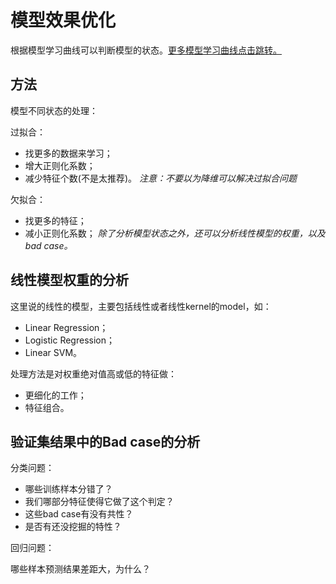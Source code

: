 # 模型效果优化

根据模型学习曲线可以判断模型的状态。[更多模型学习曲线点击跳转。](https://github.com/bobkentt/Learning-machine-from-scratch-/blob/master/alg_base/learning_carve.md)

## 方法
模型不同状态的处理：

过拟合：
* 找更多的数据来学习；
* 增大正则化系数；
* 减少特征个数(不是太推荐)。
*注意：不要以为降维可以解决过拟合问题*

欠拟合：
* 找更多的特征；
* 减小正则化系数；
*除了分析模型状态之外，还可以分析线性模型的权重，以及bad case。*

## 线性模型权重的分析
这里说的线性的模型，主要包括线性或者线性kernel的model，如：
* Linear Regression；
* Logistic Regression；
* Linear SVM。

处理方法是对权重绝对值高或低的特征做：
* 更细化的工作；
* 特征组合。

## 验证集结果中的Bad case的分析
分类问题：
* 哪些训练样本分错了？
* 我们哪部分特征使得它做了这个判定？
* 这些bad case有没有共性？
* 是否有还没挖掘的特性？

回归问题：

哪些样本预测结果差距大，为什么？

